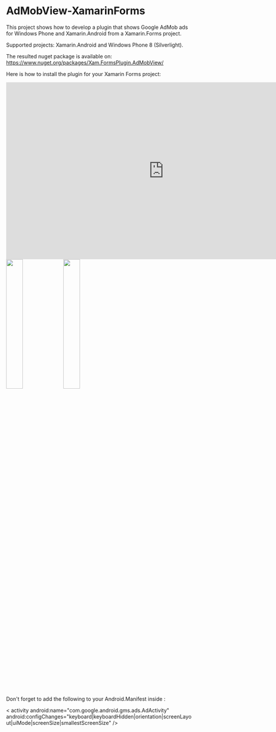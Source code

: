 # AdMobView-XamarinForms
This project shows how to develop a plugin that shows Google AdMob ads for Windows Phone and Xamarin.Android from a Xamarin.Forms project.

Supported projects: Xamarin.Android and Windows Phone 8 (Silverlight).

The resulted nuget package is available on: https://www.nuget.org/packages/Xam.FormsPlugin.AdMobView/

Here is how to install the plugin for your Xamarin Forms project:
<iframe width="854" height="480" src="https://www.youtube.com/embed/RE4IbyLJtX0" frameborder="0" allowfullscreen></iframe>

<img src="https://github.com/HoussemDellai/AdMobView-XamarinForms/blob/master/Screenshots/AdMobView-Android.png" width="30%"/>
<img src="https://github.com/HoussemDellai/AdMobView-XamarinForms/blob/master/Screenshots/AdMobView-WindowsPhone.png" width="30%"/>

Don't forget to add the following to your Android.Manifest inside <application>:

< activity android:name="com.google.android.gms.ads.AdActivity" 
           android:configChanges="keyboard|keyboardHidden|orientation|screenLayout|uiMode|screenSize|smallestScreenSize" />
